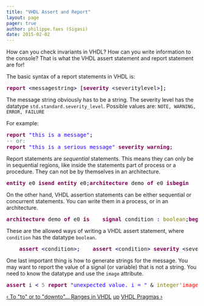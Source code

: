 ```yaml
---
title: "VHDL Assert and Report"
layout: page 
pager: true
author: philippe.faes (Sigasi)
date: 2015-02-02
---
```

<div class="content">
<p>How can you check invariants in <span class="caps">VHDL</span>? How can you write information to the console? That is what the <span class="caps">VHDL</span> assert statement and report statement are for!</p>	<p>The basic syntax of a report statements in <span class="caps">VHDL</span> is:<br/></p><div class="geshifilter"><pre class="vhdl geshifilter-vhdl" style="font-family:monospace;"><span style="color: #7f0055; font-weight: bold;">report</span> <span style="color: #000066;">&lt;</span>messagestring<span style="color: #000066;">&gt;</span> <span style="color: #000000;">[</span><span style="color: #7f0055; font-weight: bold;">severity</span> <span style="color: #000066;">&lt;</span>severitylevel<span style="color: #000066;">&gt;</span><span style="color: #000000;">]</span><span style="color: #000066;">;</span></pre></div>	<p>The message string obviously has to be a string. The severity level has the datatype <code>std.standard.severity_level</code>. Possible values are: <code>NOTE, WARNING, ERROR, FAILURE</code></p>	<p>For example:<br/></p><div class="geshifilter"><pre class="vhdl geshifilter-vhdl" style="font-family:monospace;"><span style="color: #7f0055; font-weight: bold;">report</span> <span style="color: #2a00ff;">"this is a message"</span><span style="color: #000066;">;</span><br/><span style="color: #3f7f5f;">-- or:</span><br/><span style="color: #7f0055; font-weight: bold;">report</span> <span style="color: #2a00ff;">"this is a serious message"</span> <span style="color: #7f0055; font-weight: bold;">severity</span> <span style="color: #7f0055; font-weight: bold;">warning</span><span style="color: #000066;">;</span></pre></div>	<p>Report statements are <em>sequential</em> statements. This means they can only be in sequential regions, like inside the statements part of  process or a procedure. They can not be by themselves in an architecture.</p><div class="geshifilter"><pre class="vhdl geshifilter-vhdl" style="font-family:monospace;"><span style="color: #7f0055; font-weight: bold;">entity</span> e0 <span style="color: #7f0055; font-weight: bold;">is</span><span style="color: #7f0055; font-weight: bold;">end</span> <span style="color: #7f0055; font-weight: bold;">entity</span> e0<span style="color: #000066;">;</span><span style="color: #7f0055; font-weight: bold;">architecture</span> demo <span style="color: #7f0055; font-weight: bold;">of</span> e0 <span style="color: #7f0055; font-weight: bold;">is</span><span style="color: #7f0055; font-weight: bold;">begin</span>    <span style="color: #7f0055; font-weight: bold;">process</span> <span style="color: #7f0055; font-weight: bold;">is</span>    <span style="color: #7f0055; font-weight: bold;">begin</span>        <span style="color: #7f0055; font-weight: bold;">report</span> <span style="color: #2a00ff;">"message"</span><span style="color: #000066;">;</span>        <span style="color: #7f0055; font-weight: bold;">wait</span><span style="color: #000066;">;</span>    <span style="color: #7f0055; font-weight: bold;">end</span> <span style="color: #7f0055; font-weight: bold;">process</span><span style="color: #000066;">;</span>&#160;    <span style="color: #7f0055; font-weight: bold;">report</span> <span style="color: #2a00ff;">"message"</span><span style="color: #000066;">;</span> <span style="color: #3f7f5f;">-- error</span><span style="color: #7f0055; font-weight: bold;">end</span> <span style="color: #7f0055; font-weight: bold;">architecture</span> demo<span style="color: #000066;">;</span></pre></div>	<p>On the other hand, <span class="caps">VHDL</span> assertion statements can be either sequential or concurrent statements. You can write them in a process, or in an architecture.  </p><div class="geshifilter"><pre class="vhdl geshifilter-vhdl" style="font-family:monospace;"><span style="color: #7f0055; font-weight: bold;">architecture</span> demo <span style="color: #7f0055; font-weight: bold;">of</span> e0 <span style="color: #7f0055; font-weight: bold;">is</span>    <span style="color: #7f0055; font-weight: bold;">signal</span> condition <span style="color: #000066;">:</span> <span style="color: #808000;">boolean</span><span style="color: #000066;">;</span><span style="color: #7f0055; font-weight: bold;">begin</span>    <span style="color: #7f0055; font-weight: bold;">process</span> <span style="color: #7f0055; font-weight: bold;">is</span>    <span style="color: #7f0055; font-weight: bold;">begin</span>        <span style="color: #7f0055; font-weight: bold;">assert</span> condition<span style="color: #000066;">;</span>        <span style="color: #7f0055; font-weight: bold;">wait</span><span style="color: #000066;">;</span>    <span style="color: #7f0055; font-weight: bold;">end</span> <span style="color: #7f0055; font-weight: bold;">process</span><span style="color: #000066;">;</span>&#160;    <span style="color: #7f0055; font-weight: bold;">assert</span> condition <span style="color: #7f0055; font-weight: bold;">report</span> <span style="color: #2a00ff;">"message"</span> <span style="color: #7f0055; font-weight: bold;">severity</span> <span style="color: #7f0055; font-weight: bold;">error</span><span style="color: #000066;">;</span><span style="color: #7f0055; font-weight: bold;">end</span> <span style="color: #7f0055; font-weight: bold;">architecture</span> demo<span style="color: #000066;">;</span></pre></div>	<p>These are the allowed ways of writing a <span class="caps">VHDL</span> assert statement, where <code>condition</code> has the datatype <code>boolean</code>.</p><div class="geshifilter"><pre class="vhdl geshifilter-vhdl" style="font-family:monospace;">    <span style="color: #7f0055; font-weight: bold;">assert</span> <span style="color: #000066;">&lt;</span>condition<span style="color: #000066;">&gt;;</span>    <span style="color: #7f0055; font-weight: bold;">assert</span> <span style="color: #000066;">&lt;</span>condition<span style="color: #000066;">&gt;</span> <span style="color: #7f0055; font-weight: bold;">severity</span> <span style="color: #000066;">&lt;</span>severitylevel<span style="color: #000066;">&gt;;</span>    <span style="color: #7f0055; font-weight: bold;">assert</span> <span style="color: #000066;">&lt;</span>condition<span style="color: #000066;">&gt;</span> <span style="color: #7f0055; font-weight: bold;">report</span> <span style="color: #000066;">&lt;</span>message_string<span style="color: #000066;">&gt;;</span>    <span style="color: #7f0055; font-weight: bold;">assert</span> <span style="color: #000066;">&lt;</span>condition<span style="color: #000066;">&gt;</span> <span style="color: #7f0055; font-weight: bold;">report</span> <span style="color: #000066;">&lt;</span>message_string<span style="color: #000066;">&gt;</span> <span style="color: #7f0055; font-weight: bold;">severity</span> <span style="color: #000066;">&lt;</span>severitylevel<span style="color: #000066;">&gt;;</span></pre></div>	<p>One last important thing is how to generate strings for the message. You may want to report the value of a signal (or variable) that is not a string. You need to know the datatype and use the <code>image</code> attribute.</p><div class="geshifilter"><pre class="vhdl geshifilter-vhdl" style="font-family:monospace;"><span style="color: #7f0055; font-weight: bold;">assert</span> i <span style="color: #000066;">&lt;</span> <span style="color: #7d7d7d;">5</span> <span style="color: #7f0055; font-weight: bold;">report</span> <span style="color: #2a00ff;">"unexpected value. i = "</span> &amp; <span style="color: #808000;">integer</span><span style="color: #ff0000;">'image</span><span style="color: #000000;">(</span>i<span style="color: #000000;">)</span><span style="color: #000066;">;</span></pre></div>  <div id="book-navigation-1518" class="book-navigation">            <div class="page-links clear-block">              <a href="/content/to-downto-ranges-vhdl" class="page-previous" title="Go to previous page">&#8249; To "to" or to "downto"... Ranges in VHDL</a>                    <a href="/content/vhdl-tips-tricks" class="page-up" title="Go to parent page">up</a>                    <a href="/content/vhdl-pragmas" class="page-next" title="Go to next page">VHDL Pragmas &#8250;</a>          </div>      </div>  </div>


